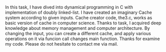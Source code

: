 In this task, I have dived into dynamical programming in C with implementation of doubly linked-list.
I have created an imaginary Cache system according to given inputs.
Cache creator code, the3.c, works as basic version of cache in computer science.
Thanks to task, I acquired deep knowledge about memory management and computer architecture.
By changing the input, you can create a different cache, and apply various operations on it via funcion call changes main function.
Thanks for examine my code.
Please do not hesitate to contact me via mail.
